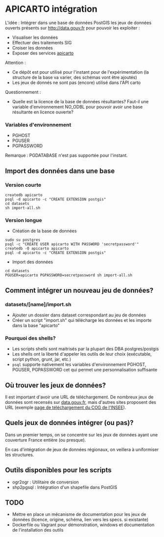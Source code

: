 # APICARTO intégration

L'idée : Intégrer dans une base de données PostGIS les jeux de données ouverts présents sur http://data.gouv.fr pour pouvoir les exploiter :
* Visualiser les données
* Effectuer des traitements SIG
* Croiser les données
* Exposer des services [apicarto](http://github.com/sgmap/apicarto)

Attention :

* Ce dépôt est pour utilisé pour l'instant pour de l'expérimentation (la structure de la base va varier, des schémas vont être ajoutés)
* Les jeux de donnés ne sont pas (encore) utilisé dans l'API carto

Questionnement :

* Quelle est la licence de la base de données résultantes? Faut-il une variable d'environnement NO_ODBL pour pouvoir avoir une base résultante en licence ouverte?

### Variables d'environnement

* PGHOST
* PGUSER
* PGPASSWORD


Remarque : PGDATABASE n'est pas supportée pour l'instant.

## Import des données dans une base

### Version courte

```
createdb apicarto
psql -d apicarto -c "CREATE EXTENSION postgis"
cd datasets
sh import-all.sh
```

### Version longue

* Création de la base de données

```
sudo su postgres
psql -c "CREATE USER apicarto WITH PASSWORD 'secretpassword'"
createdb -O apicarto apicarto
psql -d apicarto -c "CREATE EXTENSION postgis"
```

* Import des données

```
cd datasets
PGUSER=apicarto PGPASSWORD=secretpassword sh import-all.sh
```


## Comment intégrer un nouveau jeu de données?

### datasets/[name]/import.sh

* Ajouter un dossier dans dataset correspondant au jeu de données
* Créer un script "import.sh" qui télécharge les données et les importe dans la base "apicarto"

### Pourquoi des shells?

* Les scripts shells sont maitrisés par la plupart des DBA postgres/postgis
* Les shells ont la liberté d'appeler les outils de leur choix (exécutable, script python, grunt, jar, etc.)
* ```psql``` supporte nativement les variables d'environnement PGHOST, PGUSER, PGPASSWORD cet qui permet une personnalisation suffisante


## Où trouver les jeux de données?

Il est important d'avoir une URL de téléchargement. De nombreux jeux de données sont recensés sur [data.gouv.fr](https://www.data.gouv.fr/fr/), mais d'autres sites proposent des URL (exemple [page de téléchargement du COG de l'INSEE](http://www.insee.fr/fr/methodes/nomenclatures/cog/telechargement.asp)).


## Quels jeux de données intégrer (ou pas)?

Dans un premier temps, on se concentre sur les jeux de données ayant une couverture France entière (ou presque).

En cas d'intégration de jeux de données régionaux, on veillera à uniformiser les structures.


## Outils disponibles pour les scripts

* ogr2ogr : Utilitaire de conversion
* shp2pgsql : Intégration d'un shapefile dans PostGIS

## TODO

* Mettre en place un mécanisme de documentation pour les jeux de données (licence, origine, schéma, lien vers les specs. si existante)
* Dockerfile ou Vagrant pour démonstration, windows et documentation de l'installation des outils
